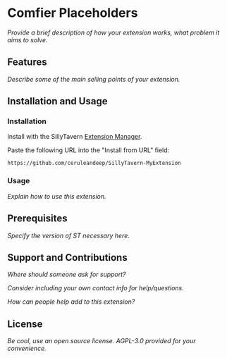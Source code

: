 # Comfier Placeholders

*Provide a brief description of how your extension works, what problem it aims to solve.*

## Features

*Describe some of the main selling points of your extension.*

## Installation and Usage

### Installation

Install with the SillyTavern [Extension Manager](https://docs.sillytavern.app/extensions/).

Paste the following URL into the "Install from URL" field:

```
https://github.com/ceruleandeep/SillyTavern-MyExtension
```

### Usage

*Explain how to use this extension.*

## Prerequisites

*Specify the version of ST necessary here.*

## Support and Contributions

*Where should someone ask for support?*

*Consider including your own contact info for help/questions.*

*How can people help add to this extension?*

## License

*Be cool, use an open source license. AGPL-3.0 provided for your convenience.*
